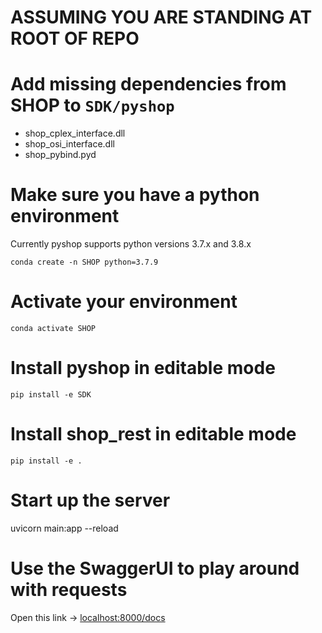 
# ASSUMING YOU ARE STANDING AT ROOT OF REPO

# Add missing dependencies from SHOP to `SDK/pyshop`

- shop_cplex_interface.dll
- shop_osi_interface.dll
- shop_pybind.pyd

# Make sure you have a python environment

Currently pyshop supports python versions 3.7.x and 3.8.x

`conda create -n SHOP python=3.7.9`

# Activate your environment

`conda activate SHOP`

# Install pyshop in editable mode

`pip install -e SDK`

# Install shop_rest in editable mode

`pip install -e .`

# Start up the server

uvicorn main:app --reload

# Use the SwaggerUI to play around with requests

Open this link -> [localhost:8000/docs](localhost:8000/docs)
